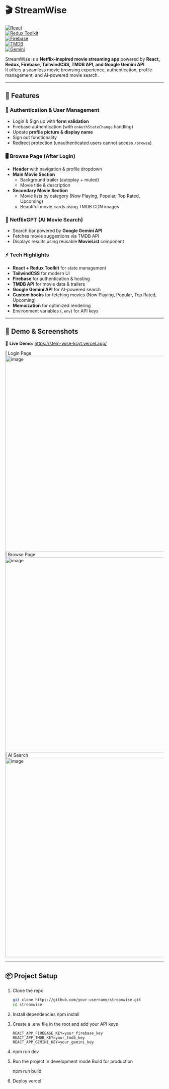 # 🎬 StreamWise   


[![React](https://img.shields.io/badge/React-18-blue)](https://react.dev/)  
[![Redux Toolkit](https://img.shields.io/badge/Redux%20Toolkit-✓-purple)](https://redux-toolkit.js.org/)  
[![Firebase](https://img.shields.io/badge/Firebase-Hosting-orange)](https://firebase.google.com/)  
[![TMDB](https://img.shields.io/badge/TMDB-API-green)](https://developer.themoviedb.org/)  
[![Gemini](https://img.shields.io/badge/Google-Gemini-red)](https://deepmind.google/technologies/gemini/)  

StreamWise is a **Netflix-inspired movie streaming app** powered by **React, Redux, Firebase, TailwindCSS, TMDB API, and Google Gemini API**.  
It offers a seamless movie browsing experience, authentication, profile management, and AI-powered movie search.  

---

## 🚀 Features  

### 🔑 Authentication & User Management  
- Login & Sign up with **form validation**  
- Firebase authentication (with `onAuthStateChange` handling)  
- Update **profile picture & display name**  
- Sign out functionality  
- Redirect protection (unauthenticated users cannot access `/browse`)  

### 🖥️ Browse Page (After Login)  
- **Header** with navigation & profile dropdown  
- **Main Movie Section**  
  - Background trailer (autoplay + muted)  
  - Movie title & description  
- **Secondary Movie Section**  
  - Movie lists by category (Now Playing, Popular, Top Rated, Upcoming)  
  - Beautiful movie cards using TMDB CDN images  

### 🤖 NetflixGPT (AI Movie Search)  
- Search bar powered by **Google Gemini API**  
- Fetches movie suggestions via TMDB API  
- Displays results using reusable **MovieList** component  

### ⚡ Tech Highlights  
- **React + Redux Toolkit** for state management  
- **TailwindCSS** for modern UI  
- **Firebase** for authentication & hosting  
- **TMDB API** for movie data & trailers  
- **Google Gemini API** for AI-powered search  
- **Custom hooks** for fetching movies (Now Playing, Popular, Top Rated, Upcoming)  
- **Memoization** for optimized rendering  
- Environment variables (`.env`) for API keys  

---

## 📸 Demo & Screenshots  

🔗 **Live Demo:** https://stem-wise-kcyt.vercel.app/  

| Login Page  
<img width="1356" height="620" alt="image" src="https://github.com/user-attachments/assets/9b2052af-1c55-4d46-97e9-065df9b84133" /> | Browse Page <img width="1350" height="618" alt="image" src="https://github.com/user-attachments/assets/ef779037-b196-4bfe-82a7-71f4e9c5248c" />| AI Search<img width="1351" height="631" alt="image" src="https://github.com/user-attachments/assets/532a3c1c-839f-469e-ae57-ec026c7209a0" />


---

## 📦 Project Setup  

1. Clone the repo  
   ```bash
   git clone https://github.com/your-username/streamwise.git
   cd streamwise
2. Install dependencies
    npm install

3. Create a .env file in the root and add your API keys

       REACT_APP_FIREBASE_KEY=your_firebase_key
       REACT_APP_TMDB_KEY=your_tmdb_key
       REACT_APP_GEMINI_KEY=your_gemini_key


4. npm run dev

5. Run the project in development mode
   Build for production

   npm run build


6. Deploy
    vercel 
